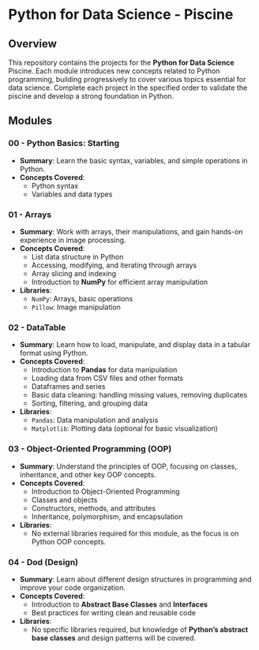 # Python for Data Science - Piscine

## Overview

This repository contains the projects for the **Python for Data Science** Piscine. Each module introduces new concepts related to Python programming, building progressively to cover various topics essential for data science. Complete each project in the specified order to validate the piscine and develop a strong foundation in Python.

## Modules

### 00 - Python Basics: Starting
- **Summary**: Learn the basic syntax, variables, and simple operations in Python.
- **Concepts Covered**:
  - Python syntax
  - Variables and data types

### 01 - Arrays
- **Summary**: Work with arrays, their manipulations, and gain hands-on experience in image processing.
- **Concepts Covered**:
  - List data structure in Python
  - Accessing, modifying, and iterating through arrays
  - Array slicing and indexing
  - Introduction to **NumPy** for efficient array manipulation
- **Libraries**:
  - `NumPy`: Arrays, basic operations
  - `Pillow`: Image manipulation

### 02 - DataTable
- **Summary**: Learn how to load, manipulate, and display data in a tabular format using Python.
- **Concepts Covered**:
  - Introduction to **Pandas** for data manipulation
  - Loading data from CSV files and other formats
  - Dataframes and series
  - Basic data cleaning: handling missing values, removing duplicates
  - Sorting, filtering, and grouping data
- **Libraries**:
  - `Pandas`: Data manipulation and analysis
  - `Matplotlib`: Plotting data (optional for basic visualization)

### 03 - Object-Oriented Programming (OOP)
- **Summary**: Understand the principles of OOP, focusing on classes, inheritance, and other key OOP concepts.
- **Concepts Covered**:
  - Introduction to Object-Oriented Programming
  - Classes and objects
  - Constructors, methods, and attributes
  - Inheritance, polymorphism, and encapsulation
  <!-- Working with **Python’s built-in classes** -->
- **Libraries**:
  - No external libraries required for this module, as the focus is on Python OOP concepts.

### 04 - Dod (Design)
- **Summary**: Learn about different design structures in programming and improve your code organization.
- **Concepts Covered**:
  <!-- - Design patterns and principles (e.g., Singleton, Factory, etc.) -->
  <!-- Structuring larger programs for maintainability -->
  - Introduction to **Abstract Base Classes** and **Interfaces**
  - Best practices for writing clean and reusable code
- **Libraries**:
  - No specific libraries required, but knowledge of **Python’s abstract base classes** and design patterns will be covered.

